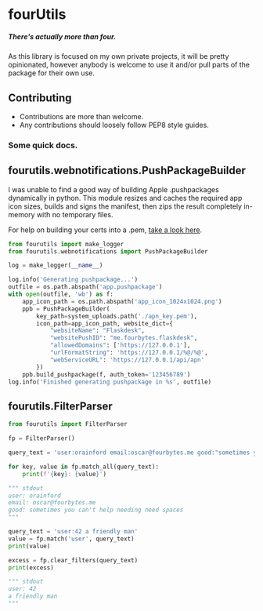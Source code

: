 # fourUtils
##### There's actually more than four.
As this library is focused on my own private projects, it will be pretty opinionated, however anybody is welcome to use it and/or pull parts of the package for their own use.

## Contributing
* Contributions are more than welcome.
* Any contributions should loosely follow PEP8 style guides.

### Some quick docs.
## fourutils.webnotifications.PushPackageBuilder
I was unable to find a good way of building Apple .pushpackages dynamically in python. This module resizes and caches the required app icon sizes, builds and signs the manifest, then zips the result completely in-memory with no temporary files.

For help on building your certs into a .pem, [take a look here](https://gist.github.com/fahied/f1dffbbea3333c7045f7).

```python
from fourutils import make_logger
from fourutils.webnotifications import PushPackageBuilder

log = make_logger(__name__)

log.info('Generating pushpackage...')
outfile = os.path.abspath('app.pushpackage')
with open(outfile, 'wb') as f:
    app_icon_path = os.path.abspath('app_icon_1024x1024.png')
    ppb = PushPackageBuilder(
        key_path=system_uploads.path('./apn_key.pem'),
        icon_path=app_icon_path, website_dict={
            "websiteName": "Flaskdesk",
            "websitePushID": "me.fourbytes.flaskdesk",
            "allowedDomains": ['https://127.0.0.1'],
            "urlFormatString": 'https://127.0.0.1/%@/%@',
            "webServiceURL": 'https://127.0.0.1/api/apn'
        })
    ppb.build_pushpackage(f, auth_token='123456789')
log.info('Finished generating pushpackage in %s', outfile)
```

## fourutils.FilterParser
```python
from fourutils import FilterParser

fp = FilterParser()

query_text = 'user:orainford email:oscar@fourbytes.me good:"sometimes you can\'t help needing need spaces"'

for key, value in fp.match_all(query_text):
    print(f'{key}: {value}')

""" stdout
user: orainford
email: oscar@fourbytes.me
good: sometimes you can't help needing need spaces
"""

query_text = 'user:42 a friendly man'
value = fp.match('user', query_text)
print(value)

excess = fp.clear_filters(query_text)
print(excess)

""" stdout
user: 42
a friendly man
"""
```